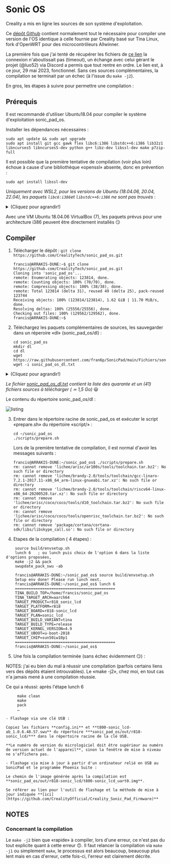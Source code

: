# Sonic OS

Creality a mis en ligne les sources de son système d'exploitation.

Ce [dépôt Github](https://github.com/CrealityTech/sonic_pad_os) contient normalement tout le nécessaire pour compiler une version de l'OS identique à celle fournie par Creality basé sur Tina Linux, fork d'OpenWRT pour des microcontrôleurs Allwinner.

La première fois que j'ai tenté de récupérer les fichiers de [ce lien](https://klipper.cxswyjy.com/download/sonic_dl/) la connexion n'aboutissait pas (timeout), un échange avec celui gérant le projet (@luo52) via Discord a permis que tout rentre en ordre. Le lien est, à ce jour, 29 mai 2023, fonctionnel. Sans ces sources complémentaires, la compilation se terminait par un échec (à l'issue du `make -j2`).

En gros, les étapes à suivre pour permettre une compilation :

## Prérequis

Il est recommandé d'utiliser Ubuntu18.04 pour compiler le système d'exploitation sonic_pad_os.

Installer les dépendances nécessaires :
```
sudo apt update && sudo apt upgrade
sudo apt install git gcc gawk flex libc6:i386 libstdc++6:i386 lib32z1 libncurses5 libncurses5-dev python g++ libz-dev libssl-dev make p7zip-full
```

Il est possible que la première tentative de compilation (voir plus loin) échoue à cause d'une bibliothèque «openssl» absente, donc en prévention :
```
sudo apt install libssl-dev
```

*Uniquement avec WSL2, pour les versions de Ubuntu (18.04.06, 20.04, 22.04), les paquets `libc6:i386`et `libstdc++6:i386` ne sont pas trouvés* :
<details>
  <summary>(Cliquez pour agrandir!)</summary>
    
    ```
    francis@ARRAKIS-DUNE:~$ sudo apt install libc6:i386 libstdc++6:i386
    Reading package lists... Done
    Building dependency tree
    Reading state information... Done
    Package libc6:i386 is not available, but is referred to by another package.
    This may mean that the package is missing, has been obsoleted, or
    is only available from another source
    However the following packages replace it:
      libdb1-compat tzdata
      
    E: Package 'libc6:i386' has no installation candidate
    E: Unable to locate package libstdc++6:i386
    E: Couldn't find any package by regex 'libstdc++6'
    ```

Pour résoudre ce problème d'installation de ces paquets pour une architecture «i386», :
```
sudo dpkg --add-architecture i386
sudo apt update
sudo apt install libc6:i386 libstdc++6:i386
```
Maintenant, ces paquets sont bien installés :
```
francis@ARRAKIS-DUNE:~$ apt-cache policy libc6 libc6:i386
libc6:
  Installed: 2.27-3ubuntu1.6
  Candidate: 2.27-3ubuntu1.6
  Version table:
 *** 2.27-3ubuntu1.6 500
        500 http://archive.ubuntu.com/ubuntu bionic-updates/main amd64 Packages
        100 /var/lib/dpkg/status
     2.27-3ubuntu1.5 500
        500 http://security.ubuntu.com/ubuntu bionic-security/main amd64 Packages
     2.27-3ubuntu1 500
        500 http://archive.ubuntu.com/ubuntu bionic/main amd64 Packages
libc6:i386:
  Installed: 2.27-3ubuntu1.6
  Candidate: 2.27-3ubuntu1.6
  Version table:
 *** 2.27-3ubuntu1.6 500
        500 http://archive.ubuntu.com/ubuntu bionic-updates/main i386 Packages
        100 /var/lib/dpkg/status
     2.27-3ubuntu1.5 500
        500 http://security.ubuntu.com/ubuntu bionic-security/main i386 Packages
     2.27-3ubuntu1 500
        500 http://archive.ubuntu.com/ubuntu bionic/main i386 Packages
francis@ARRAKIS-DUNE:~$
```
</details>

Avec une VM Ubuntu 18.04.06 VirtualBox (7), les paquets prévus pour une architecture i386 peuvent être directement installés :smirk:

## Compiler

1. Télécharger le dépôt : 
    `git clone https://github.com/CrealityTech/sonic_pad_os.git`
    ```
    francis@ARRAKIS-DUNE:~$ git clone https://github.com/CrealityTech/sonic_pad_os.git
    Cloning into 'sonic_pad_os'...
    remote: Enumerating objects: 123814, done.
    remote: Counting objects: 100% (70/70), done.
    remote: Compressing objects: 100% (38/38), done.
    remote: Total 123814 (delta 31), reused 49 (delta 25), pack-reused 123744
    Receiving objects: 100% (123814/123814), 1.62 GiB | 11.70 MiB/s, done.
    Resolving deltas: 100% (25556/25556), done.
    Checking out files: 100% (129562/129562), done.
    francis@ARRAKIS-DUNE:~$
    ```
2. Téléchargez les paquets complémentaires de sources, les sauvegarder dans un réperoire «dl» (sonic_pad_os/dl) :
    ```
    cd sonic_pad_os
    mkdir dl
    cd dl
    wget https://raw.githubusercontent.com/fran6p/SonicPad/main/Fichiers/sonic_pad_os_dl.txt
    wget -i sonic_pad_os_dl.txt
    ```
    
<details>
  <summary>(Cliquez pour agrandir!)</summary>
francis@ARRAKIS-DUNE:~/sonic_pad_os/dl$ wget -i ../../sonic_pad_os_dl.txt
--2023-06-07 18:26:06--  https://klipper.cxswyjy.com/download/sonic_dl/Cython-0.29.2.tar.gz
Resolving klipper.cxswyjy.com (klipper.cxswyjy.com)... 184.104.219.54
Connecting to klipper.cxswyjy.com (klipper.cxswyjy.com)|184.104.219.54|:443... connected.
HTTP request sent, awaiting response... 200 OK
Length: 2041500 (1.9M) [application/octet-stream]
Saving to: ‘Cython-0.29.2.tar.gz’

Cython-0.29.2.tar.gz          100%[=================================================>]   1.95M  1.31MB/s    in 1.5s

2023-06-07 18:26:10 (1.31 MB/s) - ‘Cython-0.29.2.tar.gz’ saved [2041500/2041500]

--2023-06-07 18:26:10--  https://klipper.cxswyjy.com/download/sonic_dl/ade-0.1.1d.zip
Reusing existing connection to klipper.cxswyjy.com:443.
HTTP request sent, awaiting response... 200 OK
Length: 166008 (162K) [application/zip]
Saving to: ‘ade-0.1.1d.zip’

ade-0.1.1d.zip                100%[=================================================>] 162.12K  --.-KB/s    in 0.009s

2023-06-07 18:26:10 (16.7 MB/s) - ‘ade-0.1.1d.zip’ saved [166008/166008]

--2023-06-07 18:26:10--  https://klipper.cxswyjy.com/download/sonic_dl/ai-engine-prebuilt.tar.bz2
Reusing existing connection to klipper.cxswyjy.com:443.
HTTP request sent, awaiting response... 200 OK
Length: 20715 (20K) [application/octet-stream]
Saving to: ‘ai-engine-prebuilt.tar.bz2’

ai-engine-prebuilt.tar.bz2    100%[=================================================>]  20.23K  --.-KB/s    in 0s

2023-06-07 18:26:11 (58.4 MB/s) - ‘ai-engine-prebuilt.tar.bz2’ saved [20715/20715]

--2023-06-07 18:26:11--  https://klipper.cxswyjy.com/download/sonic_dl/avr-gcc-5.4.0.tar.bz2
Reusing existing connection to klipper.cxswyjy.com:443.
HTTP request sent, awaiting response... 200 OK
Length: 44812560 (43M) [application/octet-stream]
Saving to: ‘avr-gcc-5.4.0.tar.bz2’

avr-gcc-5.4.0.tar.bz2         100%[=================================================>]  42.74M  2.87MB/s    in 14s

2023-06-07 18:26:25 (3.01 MB/s) - ‘avr-gcc-5.4.0.tar.bz2’ saved [44812560/44812560]

--2023-06-07 18:26:25--  https://klipper.cxswyjy.com/download/sonic_dl/bluez-alsa-20180913.tar.gz
Reusing existing connection to klipper.cxswyjy.com:443.
HTTP request sent, awaiting response... 200 OK
Length: 88557 (86K) [application/octet-stream]
Saving to: ‘bluez-alsa-20180913.tar.gz’

bluez-alsa-20180913.tar.gz    100%[=================================================>]  86.48K  --.-KB/s    in 0.005s

2023-06-07 18:26:25 (18.1 MB/s) - ‘bluez-alsa-20180913.tar.gz’ saved [88557/88557]

--2023-06-07 18:26:25--  https://klipper.cxswyjy.com/download/sonic_dl/fluidd-1.0.14-prebuilt.tar.bz2
Reusing existing connection to klipper.cxswyjy.com:443.
HTTP request sent, awaiting response... 200 OK
Length: 7451115 (7.1M) [application/octet-stream]
Saving to: ‘fluidd-1.0.14-prebuilt.tar.bz2’

fluidd-1.0.14-prebuilt.tar.bz 100%[=================================================>]   7.11M  2.65MB/s    in 2.7s

2023-06-07 18:26:28 (2.65 MB/s) - ‘fluidd-1.0.14-prebuilt.tar.bz2’ saved [7451115/7451115]

--2023-06-07 18:26:28--  https://klipper.cxswyjy.com/download/sonic_dl/fluidd-pad-1.2.56-prebuilt.tar.bz2
Reusing existing connection to klipper.cxswyjy.com:443.
HTTP request sent, awaiting response... 200 OK
Length: 14986760 (14M) [application/octet-stream]
Saving to: ‘fluidd-pad-1.2.56-prebuilt.tar.bz2’

fluidd-pad-1.2.56-prebuilt.ta 100%[=================================================>]  14.29M  2.56MB/s    in 5.6s

2023-06-07 18:26:34 (2.56 MB/s) - ‘fluidd-pad-1.2.56-prebuilt.tar.bz2’ saved [14986760/14986760]

--2023-06-07 18:26:34--  https://klipper.cxswyjy.com/download/sonic_dl/gcc-arm-none-eabi-6-2022-q4-major-linux.tar.bz2
Reusing existing connection to klipper.cxswyjy.com:443.
HTTP request sent, awaiting response... 200 OK
Length: 77713347 (74M) [application/octet-stream]
Saving to: ‘gcc-arm-none-eabi-6-2022-q4-major-linux.tar.bz2’

gcc-arm-none-eabi-6-2022-q4-m 100%[=================================================>]  74.11M  3.57MB/s    in 26s

2023-06-07 18:27:01 (2.83 MB/s) - ‘gcc-arm-none-eabi-6-2022-q4-major-linux.tar.bz2’ saved [77713347/77713347]

--2023-06-07 18:27:01--  https://klipper.cxswyjy.com/download/sonic_dl/glib-2.50.1.tar.xz
Reusing existing connection to klipper.cxswyjy.com:443.
HTTP request sent, awaiting response... 200 OK
Length: 7521832 (7.2M) [application/octet-stream]
Saving to: ‘glib-2.50.1.tar.xz’

glib-2.50.1.tar.xz            100%[=================================================>]   7.17M  2.40MB/s    in 3.0s

2023-06-07 18:27:04 (2.40 MB/s) - ‘glib-2.50.1.tar.xz’ saved [7521832/7521832]

--2023-06-07 18:27:04--  https://klipper.cxswyjy.com/download/sonic_dl/harfbuzz-1.7.4.tar.bz2
Reusing existing connection to klipper.cxswyjy.com:443.
HTTP request sent, awaiting response... 200 OK
Length: 1718260 (1.6M) [application/octet-stream]
Saving to: ‘harfbuzz-1.7.4.tar.bz2’

harfbuzz-1.7.4.tar.bz2        100%[=================================================>]   1.64M  2.22MB/s    in 0.7s

2023-06-07 18:27:05 (2.22 MB/s) - ‘harfbuzz-1.7.4.tar.bz2’ saved [1718260/1718260]

--2023-06-07 18:27:05--  https://klipper.cxswyjy.com/download/sonic_dl/hostapd-2017-11-08.tar.bz2
Reusing existing connection to klipper.cxswyjy.com:443.
HTTP request sent, awaiting response... 200 OK
Length: 2874867 (2.7M) [application/octet-stream]
Saving to: ‘hostapd-2017-11-08.tar.bz2’

hostapd-2017-11-08.tar.bz2    100%[=================================================>]   2.74M  2.27MB/s    in 1.2s

2023-06-07 18:27:07 (2.27 MB/s) - ‘hostapd-2017-11-08.tar.bz2’ saved [2874867/2874867]

--2023-06-07 18:27:07--  https://klipper.cxswyjy.com/download/sonic_dl/icu4c-55_1-src.tgz
Reusing existing connection to klipper.cxswyjy.com:443.
HTTP request sent, awaiting response... 200 OK
Length: 25600847 (24M) [application/octet-stream]
Saving to: ‘icu4c-55_1-src.tgz’

icu4c-55_1-src.tgz            100%[=================================================>]  24.41M  2.55MB/s    in 10s

2023-06-07 18:27:17 (2.39 MB/s) - ‘icu4c-55_1-src.tgz’ saved [25600847/25600847]

--2023-06-07 18:27:17--  https://klipper.cxswyjy.com/download/sonic_dl/iozone3_489.tgz
Reusing existing connection to klipper.cxswyjy.com:443.
HTTP request sent, awaiting response... 200 OK
Length: 830369 (811K) [application/octet-stream]
Saving to: ‘iozone3_489.tgz’

iozone3_489.tgz               100%[=================================================>] 810.91K  3.03MB/s    in 0.3s

2023-06-07 18:27:18 (3.03 MB/s) - ‘iozone3_489.tgz’ saved [830369/830369]

--2023-06-07 18:27:18--  https://klipper.cxswyjy.com/download/sonic_dl/klipper-0.1.98.tar.gz
Reusing existing connection to klipper.cxswyjy.com:443.
HTTP request sent, awaiting response... 200 OK
Length: 49105915 (47M) [application/octet-stream]
Saving to: ‘klipper-0.1.98.tar.gz’

klipper-0.1.98.tar.gz         100%[=================================================>]  46.83M  1.25MB/s    in 27s

2023-06-07 18:27:45 (1.74 MB/s) - ‘klipper-0.1.98.tar.gz’ saved [49105915/49105915]

--2023-06-07 18:27:45--  https://klipper.cxswyjy.com/download/sonic_dl/klipper-brain-1.9.1-prebuilt.tar.bz2
Reusing existing connection to klipper.cxswyjy.com:443.
HTTP request sent, awaiting response... 200 OK
Length: 29376166 (28M) [application/octet-stream]
Saving to: ‘klipper-brain-1.9.1-prebuilt.tar.bz2’

klipper-brain-1.9.1-prebuilt. 100%[=================================================>]  28.01M  1.78MB/s    in 19s

2023-06-07 18:28:05 (1.46 MB/s) - ‘klipper-brain-1.9.1-prebuilt.tar.bz2’ saved [29376166/29376166]

--2023-06-07 18:28:05--  https://klipper.cxswyjy.com/download/sonic_dl/libinput-1.5.0.tar.xz
Reusing existing connection to klipper.cxswyjy.com:443.
HTTP request sent, awaiting response... 200 OK
Length: 910476 (889K) [application/octet-stream]
Saving to: ‘libinput-1.5.0.tar.xz’

libinput-1.5.0.tar.xz         100%[=================================================>] 889.14K  1.74MB/s    in 0.5s

2023-06-07 18:28:06 (1.74 MB/s) - ‘libinput-1.5.0.tar.xz’ saved [910476/910476]

--2023-06-07 18:28:06--  https://klipper.cxswyjy.com/download/sonic_dl/librsync-2.3.1.tar.gz
Reusing existing connection to klipper.cxswyjy.com:443.
HTTP request sent, awaiting response... 200 OK
Length: 194573 (190K) [application/octet-stream]
Saving to: ‘librsync-2.3.1.tar.gz’

librsync-2.3.1.tar.gz         100%[=================================================>] 190.01K  --.-KB/s    in 0.01s

2023-06-07 18:28:06 (16.7 MB/s) - ‘librsync-2.3.1.tar.gz’ saved [194573/194573]

--2023-06-07 18:28:06--  https://klipper.cxswyjy.com/download/sonic_dl/libump-ec0680628744f30b8fac35e41a7bd8e23e59c39f.tar.gz
Reusing existing connection to klipper.cxswyjy.com:443.
HTTP request sent, awaiting response... 200 OK
Length: 25572 (25K) [application/octet-stream]
Saving to: ‘libump-ec0680628744f30b8fac35e41a7bd8e23e59c39f.tar.gz’

libump-ec0680628744f30b8fac35 100%[=================================================>]  24.97K  --.-KB/s    in 0.001s

2023-06-07 18:28:06 (45.8 MB/s) - ‘libump-ec0680628744f30b8fac35e41a7bd8e23e59c39f.tar.gz’ saved [25572/25572]

--2023-06-07 18:28:06--  https://klipper.cxswyjy.com/download/sonic_dl/libvpx-1.6.0.tar.bz2
Reusing existing connection to klipper.cxswyjy.com:443.
HTTP request sent, awaiting response... 200 OK
Length: 1943026 (1.9M) [application/octet-stream]
Saving to: ‘libvpx-1.6.0.tar.bz2’

libvpx-1.6.0.tar.bz2          100%[=================================================>]   1.85M  2.45MB/s    in 0.8s

2023-06-07 18:28:07 (2.45 MB/s) - ‘libvpx-1.6.0.tar.bz2’ saved [1943026/1943026]

--2023-06-07 18:28:07--  https://klipper.cxswyjy.com/download/sonic_dl/libwebp-0.4.3.tar.gz
Reusing existing connection to klipper.cxswyjy.com:443.
HTTP request sent, awaiting response... 200 OK
Length: 990904 (968K) [application/octet-stream]
Saving to: ‘libwebp-0.4.3.tar.gz’

libwebp-0.4.3.tar.gz          100%[=================================================>] 967.68K  1.88MB/s    in 0.5s

2023-06-07 18:28:08 (1.88 MB/s) - ‘libwebp-0.4.3.tar.gz’ saved [990904/990904]

--2023-06-07 18:28:08--  https://klipper.cxswyjy.com/download/sonic_dl/live.2019.02.27.tar.gz
Reusing existing connection to klipper.cxswyjy.com:443.
HTTP request sent, awaiting response... 200 OK
Length: 635377 (620K) [application/octet-stream]
Saving to: ‘live.2019.02.27.tar.gz’

live.2019.02.27.tar.gz        100%[=================================================>] 620.49K  2.45MB/s    in 0.2s

2023-06-07 18:28:09 (2.45 MB/s) - ‘live.2019.02.27.tar.gz’ saved [635377/635377]

--2023-06-07 18:28:09--  https://klipper.cxswyjy.com/download/sonic_dl/lz4-1.9.2.tar.gz
Reusing existing connection to klipper.cxswyjy.com:443.
HTTP request sent, awaiting response... 200 OK
Length: 305796 (299K) [application/octet-stream]
Saving to: ‘lz4-1.9.2.tar.gz’

lz4-1.9.2.tar.gz              100%[=================================================>] 298.63K  --.-KB/s    in 0.02s

2023-06-07 18:28:09 (15.7 MB/s) - ‘lz4-1.9.2.tar.gz’ saved [305796/305796]

--2023-06-07 18:28:09--  https://klipper.cxswyjy.com/download/sonic_dl/mainsail-1.0.5_mainsail.tar.gz
Reusing existing connection to klipper.cxswyjy.com:443.
HTTP request sent, awaiting response... 200 OK
Length: 5505794 (5.2M) [application/octet-stream]
Saving to: ‘mainsail-1.0.5_mainsail.tar.gz’

mainsail-1.0.5_mainsail.tar.g 100%[=================================================>]   5.25M  2.14MB/s    in 2.5s

2023-06-07 18:28:12 (2.14 MB/s) - ‘mainsail-1.0.5_mainsail.tar.gz’ saved [5505794/5505794]

--2023-06-07 18:28:12--  https://klipper.cxswyjy.com/download/sonic_dl/moonraker-0.0.71.tar.gz
Reusing existing connection to klipper.cxswyjy.com:443.
HTTP request sent, awaiting response... 200 OK
Length: 1975616 (1.9M) [application/octet-stream]
Saving to: ‘moonraker-0.0.71.tar.gz’

moonraker-0.0.71.tar.gz       100%[=================================================>]   1.88M  1.56MB/s    in 1.2s

2023-06-07 18:28:13 (1.56 MB/s) - ‘moonraker-0.0.71.tar.gz’ saved [1975616/1975616]

--2023-06-07 18:28:13--  https://klipper.cxswyjy.com/download/sonic_dl/ncnn-yolov5-prebuilt.tar.bz2
Reusing existing connection to klipper.cxswyjy.com:443.
HTTP request sent, awaiting response... 200 OK
Length: 9552468 (9.1M) [application/octet-stream]
Saving to: ‘ncnn-yolov5-prebuilt.tar.bz2’

ncnn-yolov5-prebuilt.tar.bz2  100%[=================================================>]   9.11M  1.72MB/s    in 5.3s

2023-06-07 18:28:19 (1.71 MB/s) - ‘ncnn-yolov5-prebuilt.tar.bz2’ saved [9552468/9552468]

--2023-06-07 18:28:19--  https://klipper.cxswyjy.com/download/sonic_dl/netifaces-0.10.9.tar.gz
Reusing existing connection to klipper.cxswyjy.com:443.
HTTP request sent, awaiting response... 200 OK
Length: 28844 (28K) [application/octet-stream]
Saving to: ‘netifaces-0.10.9.tar.gz’

netifaces-0.10.9.tar.gz       100%[=================================================>]  28.17K  --.-KB/s    in 0.001s

2023-06-07 18:28:19 (35.5 MB/s) - ‘netifaces-0.10.9.tar.gz’ saved [28844/28844]

--2023-06-07 18:28:19--  https://klipper.cxswyjy.com/download/sonic_dl/nghttp2-1.24.0.tar.bz2
Reusing existing connection to klipper.cxswyjy.com:443.
HTTP request sent, awaiting response... 200 OK
Length: 1800637 (1.7M) [application/octet-stream]
Saving to: ‘nghttp2-1.24.0.tar.bz2’

nghttp2-1.24.0.tar.bz2        100%[=================================================>]   1.72M  1.23MB/s    in 1.4s

2023-06-07 18:28:21 (1.23 MB/s) - ‘nghttp2-1.24.0.tar.bz2’ saved [1800637/1800637]

--2023-06-07 18:28:21--  https://klipper.cxswyjy.com/download/sonic_dl/opencv-4.1.0.zip
Reusing existing connection to klipper.cxswyjy.com:443.
HTTP request sent, awaiting response... 200 OK
Length: 91806599 (88M) [application/zip]
Saving to: ‘opencv-4.1.0.zip’

opencv-4.1.0.zip              100%[=================================================>]  87.55M  3.90MB/s    in 30s

2023-06-07 18:28:52 (2.88 MB/s) - ‘opencv-4.1.0.zip’ saved [91806599/91806599]

--2023-06-07 18:28:52--  https://klipper.cxswyjy.com/download/sonic_dl/opencv_contrib-4.1.0.zip
Reusing existing connection to klipper.cxswyjy.com:443.
HTTP request sent, awaiting response... 200 OK
Length: 61741612 (59M) [application/zip]
Saving to: ‘opencv_contrib-4.1.0.zip’

opencv_contrib-4.1.0.zip      100%[=================================================>]  58.88M  3.46MB/s    in 18s

2023-06-07 18:29:10 (3.36 MB/s) - ‘opencv_contrib-4.1.0.zip’ saved [61741612/61741612]

--2023-06-07 18:29:10--  https://klipper.cxswyjy.com/download/sonic_dl/pyparsing-pyparsing_2.3.0.zip
Reusing existing connection to klipper.cxswyjy.com:443.
HTTP request sent, awaiting response... 200 OK
Length: 661068 (646K) [application/zip]
Saving to: ‘pyparsing-pyparsing_2.3.0.zip’

pyparsing-pyparsing_2.3.0.zip 100%[=================================================>] 645.57K  --.-KB/s    in 0.04s

2023-06-07 18:29:10 (14.9 MB/s) - ‘pyparsing-pyparsing_2.3.0.zip’ saved [661068/661068]

--2023-06-07 18:29:10--  https://klipper.cxswyjy.com/download/sonic_dl/python-dateutil-2.7.5.tar.gz
Reusing existing connection to klipper.cxswyjy.com:443.
HTTP request sent, awaiting response... 200 OK
Length: 316043 (309K) [application/octet-stream]
Saving to: ‘python-dateutil-2.7.5.tar.gz’

python-dateutil-2.7.5.tar.gz  100%[=================================================>] 308.64K  --.-KB/s    in 0.02s

2023-06-07 18:29:11 (15.9 MB/s) - ‘python-dateutil-2.7.5.tar.gz’ saved [316043/316043]

--2023-06-07 18:29:11--  https://klipper.cxswyjy.com/download/sonic_dl/pytz-2018.9.tar.gz
Reusing existing connection to klipper.cxswyjy.com:443.
HTTP request sent, awaiting response... 200 OK
Length: 310705 (303K) [application/octet-stream]
Saving to: ‘pytz-2018.9.tar.gz’

pytz-2018.9.tar.gz            100%[=================================================>] 303.42K  --.-KB/s    in 0.02s

2023-06-07 18:29:11 (16.0 MB/s) - ‘pytz-2018.9.tar.gz’ saved [310705/310705]

--2023-06-07 18:29:11--  https://klipper.cxswyjy.com/download/sonic_dl/qt-browser2-prebuilt.tar.bz2
Reusing existing connection to klipper.cxswyjy.com:443.
HTTP request sent, awaiting response... 200 OK
Length: 113090 (110K) [application/octet-stream]
Saving to: ‘qt-browser2-prebuilt.tar.bz2’

qt-browser2-prebuilt.tar.bz2  100%[=================================================>] 110.44K  --.-KB/s    in 0.006s

2023-06-07 18:29:11 (17.5 MB/s) - ‘qt-browser2-prebuilt.tar.bz2’ saved [113090/113090]

--2023-06-07 18:29:11--  https://klipper.cxswyjy.com/download/sonic_dl/qt-everywhere-opensource-src-5.12.9-prebuilt_glibc_64bit.tar.gz
Reusing existing connection to klipper.cxswyjy.com:443.
HTTP request sent, awaiting response... 200 OK
Length: 497329799 (474M) [application/octet-stream]
Saving to: ‘qt-everywhere-opensource-src-5.12.9-prebuilt_glibc_64bit.tar.gz’

qt-everywhere-opensource-src- 100%[=================================================>] 474.29M  5.67MB/s    in 2m 1s

2023-06-07 18:31:12 (3.93 MB/s) - ‘qt-everywhere-opensource-src-5.12.9-prebuilt_glibc_64bit.tar.gz’ saved [497329799/497329799]

--2023-06-07 18:31:12--  https://klipper.cxswyjy.com/download/sonic_dl/qt-everywhere-opensource-src-5.12.9.tar.xz
Reusing existing connection to klipper.cxswyjy.com:443.
HTTP request sent, awaiting response... 200 OK
Length: 511048548 (487M) [application/octet-stream]
Saving to: ‘qt-everywhere-opensource-src-5.12.9.tar.xz’

qt-everywhere-opensource-src- 100%[=================================================>] 487.37M  2.92MB/s    in 1m 53s

2023-06-07 18:33:06 (4.30 MB/s) - ‘qt-everywhere-opensource-src-5.12.9.tar.xz’ saved [511048548/511048548]

--2023-06-07 18:33:06--  https://klipper.cxswyjy.com/download/sonic_dl/rtsp_demo-prebuilt.tar.bz2
Reusing existing connection to klipper.cxswyjy.com:443.
HTTP request sent, awaiting response... 200 OK
Length: 58694 (57K) [application/octet-stream]
Saving to: ‘rtsp_demo-prebuilt.tar.bz2’

rtsp_demo-prebuilt.tar.bz2    100%[=================================================>]  57.32K  --.-KB/s    in 0.003s

2023-06-07 18:33:06 (19.0 MB/s) - ‘rtsp_demo-prebuilt.tar.bz2’ saved [58694/58694]

--2023-06-07 18:33:06--  https://klipper.cxswyjy.com/download/sonic_dl/setuptools-41.4.0.zip
Reusing existing connection to klipper.cxswyjy.com:443.
HTTP request sent, awaiting response... 200 OK
Length: 855608 (836K) [application/zip]
Saving to: ‘setuptools-41.4.0.zip’

setuptools-41.4.0.zip         100%[=================================================>] 835.55K  1.14MB/s    in 0.7s

2023-06-07 18:33:07 (1.14 MB/s) - ‘setuptools-41.4.0.zip’ saved [855608/855608]

--2023-06-07 18:33:07--  https://klipper.cxswyjy.com/download/sonic_dl/six-1.12.0.tar.gz
Reusing existing connection to klipper.cxswyjy.com:443.
HTTP request sent, awaiting response... 200 OK
Length: 32725 (32K) [application/octet-stream]
Saving to: ‘six-1.12.0.tar.gz’

six-1.12.0.tar.gz             100%[=================================================>]  31.96K  --.-KB/s    in 0.001s

2023-06-07 18:33:07 (29.5 MB/s) - ‘six-1.12.0.tar.gz’ saved [32725/32725]

--2023-06-07 18:33:07--  https://klipper.cxswyjy.com/download/sonic_dl/swupdate-2019.11.tar.xz
Reusing existing connection to klipper.cxswyjy.com:443.
HTTP request sent, awaiting response... 200 OK
Length: 5584324 (5.3M) [application/octet-stream]
Saving to: ‘swupdate-2019.11.tar.xz’

swupdate-2019.11.tar.xz       100%[=================================================>]   5.33M  2.64MB/s    in 2.0s

2023-06-07 18:33:09 (2.64 MB/s) - ‘swupdate-2019.11.tar.xz’ saved [5584324/5584324]

--2023-06-07 18:33:09--  https://klipper.cxswyjy.com/download/sonic_dl/tslib-1.15.tar.bz2
Reusing existing connection to klipper.cxswyjy.com:443.
HTTP request sent, awaiting response... 200 OK
Length: 395481 (386K) [application/octet-stream]
Saving to: ‘tslib-1.15.tar.bz2’

tslib-1.15.tar.bz2            100%[=================================================>] 386.21K  --.-KB/s    in 0.02s

2023-06-07 18:33:10 (15.2 MB/s) - ‘tslib-1.15.tar.bz2’ saved [395481/395481]

--2023-06-07 18:33:10--  https://klipper.cxswyjy.com/download/sonic_dl/x264.zip
Reusing existing connection to klipper.cxswyjy.com:443.
HTTP request sent, awaiting response... 200 OK
Length: 1083607 (1.0M) [application/zip]
Saving to: ‘x264.zip’

x264.zip                      100%[=================================================>]   1.03M  3.72MB/s    in 0.3s

2023-06-07 18:33:10 (3.72 MB/s) - ‘x264.zip’ saved [1083607/1083607]

FINISHED --2023-06-07 18:33:10--
Total wall clock time: 7m 4s
Downloaded: 41 files, 1.4G in 6m 49s (3.40 MB/s)
francis@ARRAKIS-DUNE:~/sonic_pad_os/dl$    
</details>

*Le fichier [sonic_pad_os_dl.txt](https://raw.githubusercontent.com/fran6p/SonicPad/main/Fichiers/sonic_pad_os_dl.txt) contient la liste des quarante et un (41) fichiers sources à télécharger ( ≃ 1,5 Go)* :smiley:
    
Le contenu du répertoire sonic_pad_os/dl :
    
![listing](https://github.com/fran6p/SonicPad/blob/main/Images/sonic_os_dl-listing.jpg)
    
3. Entrer dans le répertoire racine de sonic_pad_os et exécuter le script «prepare.sh» du répertoire «script/»  :
    ```
    cd ~/sonic_pad_os
    ./scripts/prepare.sh
    ```
    
    Lors de la première tentative de compilation, il est normal d'avoir les messages suivants :
    ```
    francis@ARRAKIS-DUNE:~/sonic_pad_os$ ./scripts/prepare.sh
    rm: cannot remove 'lichee/arisc/ar100s/tools/toolchain.tar.bz2': No such file or directory
    rm: cannot remove 'lichee/brandy-2.0/tools/toolchain/gcc-linaro-7.2.1-2017.11-x86_64_arm-linux-gnueabi.tar.xz': No such file or directory
    rm: cannot remove 'lichee/brandy-2.0/tools/toolchain/riscv64-linux-x86_64-20200528.tar.xz': No such file or directory
    rm: cannot remove 'lichee/arisc/coco/coco/tools/d10_toolchain.tar.bz2': No such file or directory
    rm: cannot remove 'lichee/arisc/coco/coco/tools/openrisc_toolchain.tar.bz2': No such file or directory
    rm: cannot remove 'package/cortana/cortana-sdk/libs/libskype_call.so': No such file or directory
    ```
    
 4. Etapes de la compilation ( 4 étapes) :
 ```
     source build/envsetup.sh
     lunch 6   ; ou lunch puis choix de l'option 6 dans la liste d'options proposées,  
     make -j2 && pack
     swupdate_pack_swu -ab
 ```
     
 ```
     francis@ARRAKIS-DUNE:~/sonic_pad_os$ source build/envsetup.sh
     Setup env done! Please run lunch next.
     francis@ARRAKIS-DUNE:~/sonic_pad_os$ lunch 6
     ============================================
     TINA_BUILD_TOP=/home/francis/sonic_pad_os
     TINA_TARGET_ARCH=aarch64
     TARGET_PRODUCT=r818_sonic_lcd
     TARGET_PLATFORM=r818
     TARGET_BOARD=r818-sonic_lcd
     TARGET_PLAN=sonic_lcd
     TARGET_BUILD_VARIANT=tina
     TARGET_BUILD_TYPE=release
     TARGET_KERNEL_VERSION=4.9
     TARGET_UBOOT=u-boot-2018
     TARGET_CHIP=sun50iw10p1
     ============================================
     francis@ARRAKIS-DUNE:~/sonic_pad_os$
 ```
     
5. Une fois la compilation terminée (sans échec évidemment :smirk:) :

NOTES: j'ai eu bien du mal à réussir une compilation (parfois certains liens vers des dépôts étaient introuvables). Le «make -j2», chez moi, en tout cas n'a jamais mené à une compilation réussie.
 
Ce qui a réussi: après l'étape lunch 6
 
```
     make clean
     make
     pack
     …
```
 
    - Flashage via une clé USB :
    
    Copiez les fichiers **config.ini** et **t800-sonic_lcd-ab_1.0.6.48.57.swu** du répertoire ***sonic_pad_os/out/r818-sonic_lcd/*** dans le répertoire racine de la clé USB.
    
    **Le numéro de version du micrologiciel doit être supérieur au numéro de version actuel de l'appareil**, sinon la fenêtre de mise à niveau ne s'affichera pas.
    
    - Flashage via mise à jour à partir d'un ordinateur relié en USB au SonicPad et le programme Phoenix Suite :
    
    Le chemin de l'image générée après la compilation est **sonic_pad_os/out/r818-sonic_lcd/t800-sonic_lcd_uart0.img**.
    
    Se référer au lien pour l'outil de flashage et la méthode de mise à jour indiquée **[ici](https://github.com/CrealityOfficial/Creality_Sonic_Pad_Firmware)**

## NOTES

### Concernant la compilation

Le `make -j2` bien que «rapide» à compiler, lors d'une erreur, ce n'est pas du tout explicite quant à cette erreur 🙃. Il faut
relancer la compilation via `make -j1` ou simplement  `make`, le processus est alors beaucoup, beaucoup plus lent mais en cas d'erreur,
cette fois-ci, l'erreur est clairement décrite.

